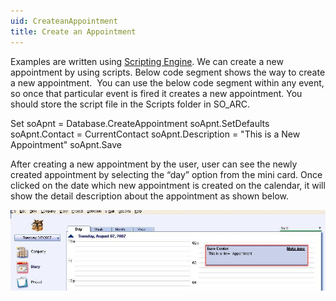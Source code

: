 ```yaml
---
uid: CreateanAppointment
title: Create an Appointment
---
```


Examples are written using [Scripting Engine](refScriptingEngine.md). We can create a new appointment by using scripts. Below code segment shows the way to create a new appointment.  You can use the below code segment within any event, so once that particular event is fired it creates a new appointment. You should store the script file in the Scripts folder in SO\_ARC.

Set soApnt = Database.CreateAppointment
soApnt.SetDefaults
soApnt.Contact = CurrentContact
soApnt.Description = "This is a New Appointment"
soApnt.Save

After creating a new appointment by the user, user can see the newly created appointment by selecting the “day” option from the mini card. Once clicked on the date which new appointment is created on the calendar, it will show the detail description about the appointment as shown below.

![](../images/CreateAppnt.JPG)

